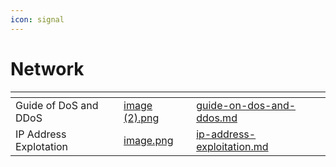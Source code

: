 ```yaml
---
icon: signal
---
```


# Network

<table data-view="cards"><thead><tr><th></th><th data-hidden data-card-cover data-type="files"></th><th data-hidden data-card-target data-type="content-ref"></th></tr></thead><tbody><tr><td>Guide of DoS and DDoS</td><td><a href="../../.gitbook/assets/image (2).png">image (2).png</a></td><td><a href="guide-on-dos-and-ddos.md">guide-on-dos-and-ddos.md</a></td></tr><tr><td>IP Address Explotation</td><td><a href="../../.gitbook/assets/image.png">image.png</a></td><td><a href="ip-address-exploitation.md">ip-address-exploitation.md</a></td></tr></tbody></table>

